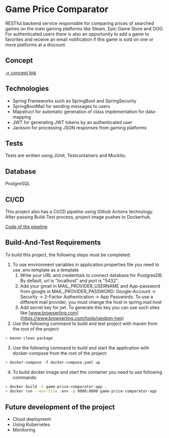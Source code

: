 # Game Price Comparator

RESTful backend service responsible for comparing prices of searched games on the main gaming platforms like Steam, Epic Game Store and GOG. For authenticated users there is also an opportunity to add a game to favorites and receive an email notification if this game is sold on one or more platforms at a discount.

## Concept

[→ concept link](./docs/concept.md)

## Technologies
- Spring Frameworks such as SpringBoot and SpringSecurity
- SpringBootMail for sending messages to users
- Mapstruct for automatic generation of class implementation for data-mapping
- JWT for generating JWT tokens by an authenticated user
- Jackson for processing JSON responses from gaming platforms

## Tests
Tests are written using JUnit, Testcontainers and Mockito.

## Database
PostgreSQL

## CI/CD
This project also has a CI/CD pipeline using Github Actions technology. After passing Build-Test process, project image pushes to Dockerhub.

[Code of the pipeline](https://github.com/kirdreamer/GamePriceComparator/blob/main/.github/workflows/build-and-test-app.yaml)

## Build-And-Test Requirements
To build this project, the following steps must be completed:

1. To use environment variables in application.properties file you need to use .env.template as a template
    1. Write your URL and credentials to connect database for PostgresDB. By default, url is "localhost" and port is "5432".
    2. Add your gmail in MAIL_PROVIDER_USERNAME and App-password from google in MAIL_PROVIDER_PASSWORD: Google-Account -> Security -> 2-Factor Authentication -> App Passwords. To use a different mail provider, you must change the host in spring.mail.host
    3. Add secret key for jwt. To generate this key you can use such sites like [www.browserling.com](https://www.browserling.com/tools/random-hex)
2. Use the following command to build and test project with maven from the root of the project:
``` bash
> maven clean package
```
3. Use the following command to build and start the application with docker-compose from the root of the project:
``` bash
> docker-compose -f docker-compose.yaml up
```
4. To build docker image and start the container you need to use following commands:
``` bash
> docker build -t game-price-comparator-app .
> docker run --env-file .env -p 8080:8080 game-price-comparator-app
```

## Future development of the project
* Cloud deployment
* Using Kubernetes
* Monitoring
